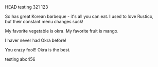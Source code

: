 
HEAD testing 321 123

So has great Korean barbeque - it's all you can eat. 
I used to love Rustico, but their constant menu changes suck!

My favorite vegetable is okra. 
My favorite fruit is mango. 
 
I haver never had Okra before!

You crazy fool!! Okra is the best. 

testing abc456

